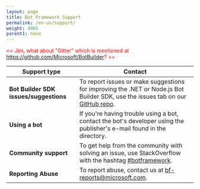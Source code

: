```yaml
---
layout: page
title: Bot Framework Support
permalink: /en-us/support/
weight: 4065
parent1: none
---
```


<span style="color:red"><< Jim, what about "Gitter" which is mentioned at https://github.com/Microsoft/BotBuilder? >></span>

|**Support type**                    | **Contact**                                                
|----------------------------|---------------------------------
|**Bot Builder SDK issues/suggestions**|To report issues or make suggestions for improving the .NET or Node.js Bot Builder SDK, use the issues tab on our <a href="https://github.com/Microsoft/BotBuilder/" target="_blank">GitHub repo</a>.
|**Using a bot**|If you're having trouble using a bot, contact the bot's developer using the publisher's e-mail found in the directory.                 
|**Community support**|To get help from the community with solving an issue, use StackOverflow with the hashtag [#botframework](https://stackoverflow.com/questions/tagged/botframework).
|**Reporting Abuse**|To report abuse, contact us at [bf-reports@microsoft.com](mailto://bf-reports@microsoft.com). 